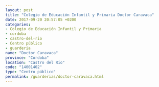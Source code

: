 ```yaml
---
layout: post
title: "Colegio de Educación Infantil y Primaria Doctor Caravaca"
date: 2017-09-20 20:57:05 +0200
categories:
- Colegio de Educación Infantil y Primaria
- cordoba
- castro-del-rio
- Centro público
- guarderia
name: "Doctor Caravaca"
province: "Córdoba"
location: "Castro del Rio"
code: "14001402"
type: "Centro público"
permalink: /guarderias/doctor-caravaca.html
---
```

